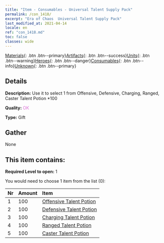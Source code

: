 ```yaml
---
title: "Item - Consumables - Universal Talent Supply Pack"
permalink: /con_1418/
excerpt: "Era of Chaos  Universal Talent Supply Pack"
last_modified_at: 2021-04-14
locale: en
ref: "con_1418.md"
toc: false
classes: wide
---
```

 [Materials](/Items/){: .btn .btn--primary}[Artifacts](/Items/Artifacts/){: .btn .btn--success}[Units](/Items/Units/){: .btn .btn--warning}[Heroes](/Items/Heroes/){: .btn .btn--danger}[Consumables](/Items/Consumables/){: .btn .btn--info}[Unknown](/Items/Unknown/){: .btn .btn--primary}

## Details
 **Description:** Use it to select 1 from Offensive, Defensive, Charging, Ranged, Caster Talent Potion *100

 **Quality:** <span style="color: #DA70D6">OK</span>

 **Type:** Gift

## Gather

  None

## This item contains:

 **Required Level to open:** 1

 You would need to choose 1 item from the list (0):

  | Nr | Amount |     Item    |
  |:---|:-------|:------------|
  | 1 | 100 | [Offensive Talent Potion](/Items/con_786/) | 
  | 2 | 100 | [Defensive Talent Potion](/Items/con_787/) | 
  | 3 | 100 | [Charging Talent Potion](/Items/con_788/) | 
  | 4 | 100 | [Ranged Talent Potion](/Items/con_789/) | 
  | 5 | 100 | [Caster Talent Potion](/Items/con_790/) | 
